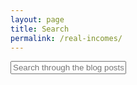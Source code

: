 ```yaml
---
layout: page
title: Search
permalink: /real-incomes/
---
```


<script src="https://cdnjs.cloudflare.com/ajax/libs/Chart.js/2.9.4/Chart.js"></script>

<script type="text/javascript" src="https://www.gstatic.com/charts/loader.js"></script>

<canvas id="myChart" style="width:100%;max-width:1400px"></canvas>

<script src="{{ site.baseurl }}/assets/some-script-2.js" type="text/javascript"></script>

<script src="{{ site.baseurl }}/assets/some-script-3.js" type="text/javascript"></script>



<div id="search-container">
    <input type="text" id="search-input" placeholder="Search through the blog posts...">
    <ul id="results-container"></ul>
</div>

<script src="{{ site.baseurl }}/assets/simple-jekyll-search.min.js" type="text/javascript"></script>

<script>
    SimpleJekyllSearch({
    searchInput: document.getElementById('search-input'),
    resultsContainer: document.getElementById('results-container'),
    searchResultTemplate: '<div style="text-align: left !important;"><a href="{url}"><h1 style="text-align:left !important;">{title}</h1></a><span style="text-align:left !important;">{date}</span></div>',
    json: '{{ site.baseurl }}/search.json'
    });
</script>
